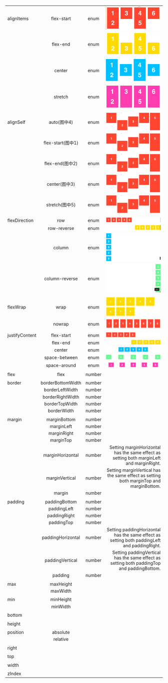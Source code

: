 

|||||
|:---|:---:|:---:|---:|
|alignItems|flex-start| enum |![](./layout/alignItems-flex-start.png)|
|| flex-end | enum |![](./layout/alignItems-flex-end.png)|
||center| enum |![](./layout/alignItems-center.png)|
||stretch| enum |![](./layout/alignItems-stretch.png)|
|||||
|alignSelf|auto(图中4)| enum |![](./layout/alignSelf.png)|
|| flex-start(图中1) | enum |![](./layout/alignSelf.png)|
||flex-end(图中2)| enum |![](./layout/alignSelf.png)|
||center(图中3)| enum |![](./layout/alignSelf.png)|
|| stretch(图中5) | enum |![](./layout/alignSelf.png)|
|||||
|flexDirection| row | enum |![](./layout/flex-direction-row.png)|
|| row-reverse | enum |![](./layout/flex-direction-row-reverse.png)|
|| column | enum |![](./layout/flex-direction-column.png)|
|| column-reverse | enum |![](./layout/flex-direction-column-reverse.png)|
|||||
| flexWrap | wrap | enum |![](./layout/flex-wrap-wrap.png)|
|| nowrap | enum |![](./layout/flex-wrap-nowrap.png)|
|||||
| justifyContent | flex-start | enum |![](./layout/justifyContent-flex-start.png)|
|| flex-end | enum |![](./layout/justifyContent-flex-end.png)|
|| center | enum |![](./layout/justifyContent-center.png)|
|| space-between | enum |![](./layout/justifyContent-space-between.png)|
|| space-around | enum |![](./layout/justifyContent-space-around.png)|
|||||
| flex | flex |number||
|||||
|border|borderBottomWidth| number ||
|| borderLeftWidth| number ||
||borderRightWidth| number ||
|| borderTopWidth | number ||
|| borderWidth | number ||
|||||
|margin|marginBottom| number ||
||marginLeft| number ||
|| marginRight | number ||
|| marginTop | number ||
|| marginHorizontal| number |Setting marginHorizontal has the same effect as setting both marginLeft and marginRight.|
|| marginVertical | number | Setting marginVertical has the same effect as setting both marginTop and marginBottom. |
|| margin | number ||
|||||
|padding|paddingBottom| number ||
||paddingLeft| number ||
|| paddingRight | number ||
|| paddingTop | number ||
|| paddingHorizontal| number |Setting paddingHorizontal has the same effect as setting both paddingLeft and paddingRight.|
|| paddingVertical | number | Setting paddingVertical has the same effect as setting both paddingTop and paddingBottom. |
|| padding | number ||
|||||
| max | maxHeight |||
|| maxWidth |||
|||||
| min | minHeight |||
|| minWidth |||
|||||
| bottom ||||
|||||
| height ||||
|||||
| position | absolute |||
| | relative |||
|||||
| right ||||
|||||
| top ||||
|||||
| width ||||
|||||
| zIndex ||||




